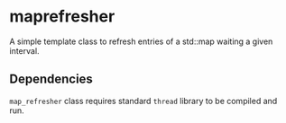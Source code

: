 # maprefresher
A simple template class to refresh entries of a std::map waiting a given interval.

## Dependencies
`map_refresher` class requires standard `thread` library to be compiled and run.